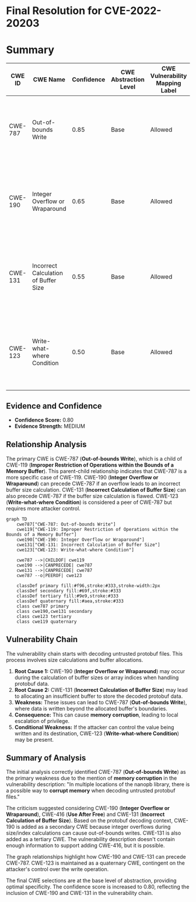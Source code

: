 # Final Resolution for CVE-2022-20203

# Summary
| CWE ID | CWE Name | Confidence | CWE Abstraction Level | CWE Vulnerability Mapping Label | CWE-Vulnerability Mapping Notes |
|---|---|---|---|---|---|
| CWE-787 | Out-of-bounds Write | 0.85 | Base | Allowed | Primary CWE. Matches the **memory corruption** mentioned in the vulnerability description. |
| CWE-190 | Integer Overflow or Wraparound | 0.65 | Base | Allowed | Secondary CWE. Integer overflows during size/index calculations can cause out-of-bounds writes. |
| CWE-131 | Incorrect Calculation of Buffer Size | 0.55 | Base | Allowed | Tertiary CWE. The library may fail to calculate the correct buffer size for the decoded data. |
| CWE-123 | Write-what-where Condition | 0.50 | Base | Allowed | Quaternary CWE. Could be present if the attacker has control over the value being written and where it's written. |

## Evidence and Confidence

*   **Confidence Score:** 0.80
*   **Evidence Strength:** MEDIUM

## Relationship Analysis
The primary CWE is CWE-787 (**Out-of-bounds Write**), which is a child of CWE-119 (**Improper Restriction of Operations within the Bounds of a Memory Buffer**). This parent-child relationship indicates that CWE-787 is a more specific case of CWE-119. CWE-190 (**Integer Overflow or Wraparound**) can precede CWE-787 if an overflow leads to an incorrect buffer size calculation. CWE-131 (**Incorrect Calculation of Buffer Size**) can also precede CWE-787 if the buffer size calculation is flawed. CWE-123 (**Write-what-where Condition**) is considered a peer of CWE-787 but requires more attacker control.

```mermaid
graph TD
    cwe787["CWE-787: Out-of-bounds Write"]
    cwe119["CWE-119: Improper Restriction of Operations within the Bounds of a Memory Buffer"]
    cwe190["CWE-190: Integer Overflow or Wraparound"]
    cwe131["CWE-131: Incorrect Calculation of Buffer Size"]
    cwe123["CWE-123: Write-what-where Condition"]

    cwe787 -->|CHILDOF| cwe119
    cwe190 -->|CANPRECEDE| cwe787
    cwe131 -->|CANPRECEDE| cwe787
    cwe787 --o|PEEROF| cwe123

    classDef primary fill:#f96,stroke:#333,stroke-width:2px
    classDef secondary fill:#69f,stroke:#333
    classDef tertiary fill:#9e9,stroke:#333
    classDef quaternary fill:#aea,stroke:#333
    class cwe787 primary
    class cwe190,cwe131 secondary
    class cwe123 tertiary
    class cwe119 quaternary
```

## Vulnerability Chain
The vulnerability chain starts with decoding untrusted protobuf files. This process involves size calculations and buffer allocations.

1.  **Root Cause 1:** CWE-190 (**Integer Overflow or Wraparound**) may occur during the calculation of buffer sizes or array indices when handling protobuf data.
2.  **Root Cause 2:** CWE-131 (**Incorrect Calculation of Buffer Size**) may lead to allocating an insufficient buffer to store the decoded protobuf data.
3.  **Weakness:** These issues can lead to CWE-787 (**Out-of-bounds Write**), where data is written beyond the allocated buffer's boundaries.
4.  **Consequence:** This can cause **memory corruption**, leading to local escalation of privilege.
5.  **Conditional Weakness:** If the attacker can control the value being written and its destination, CWE-123 (**Write-what-where Condition**) may be present.

## Summary of Analysis
The initial analysis correctly identified CWE-787 (**Out-of-bounds Write**) as the primary weakness due to the mention of **memory corruption** in the vulnerability description: "In multiple locations of the nanopb library, there is a possible way to **corrupt memory** when decoding untrusted protobuf files."

The criticism suggested considering CWE-190 (**Integer Overflow or Wraparound**), CWE-416 (**Use After Free**) and CWE-131 (**Incorrect Calculation of Buffer Size**). Based on the protobuf decoding context, CWE-190 is added as a secondary CWE because integer overflows during size/index calculations can cause out-of-bounds writes. CWE-131 is also added as a tertiary CWE. The vulnerability description doesn't contain enough information to support adding CWE-416, but it is possible.

The graph relationships highlight how CWE-190 and CWE-131 can precede CWE-787. CWE-123 is maintained as a quaternary CWE, contingent on the attacker's control over the write operation.

The final CWE selections are at the base level of abstraction, providing optimal specificity. The confidence score is increased to 0.80, reflecting the inclusion of CWE-190 and CWE-131 in the vulnerability chain.